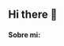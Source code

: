 ## Hi there 👋

#### Sobre mi: 
<!--
**cariverap/cariverap** is a ✨ _special_ ✨ repository because its `README.md` (this file) appears on your GitHub profile.
Apasionada de la tecnología, actualmente me encuentro estudiando Analisis de Datos en el prestigioso Bootcamp Tripleten Latam.
 

- 🔭 Soy una aspirante a Analista de Datos
- 🌱 Actualmente estoy estudiando y practicando lenguaje Python y SQL 
- Busco ampliar mis conocimientos 
-->
